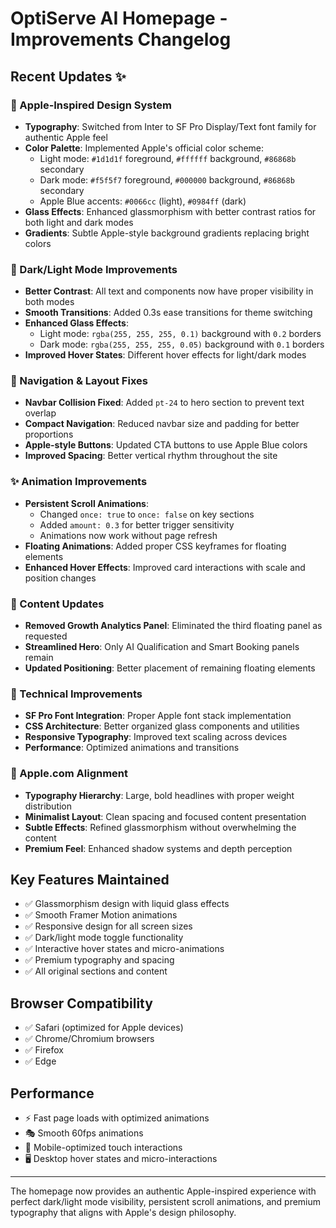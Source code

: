 # OptiServe AI Homepage - Improvements Changelog

## Recent Updates ✨

### 🎨 Apple-Inspired Design System
- **Typography**: Switched from Inter to SF Pro Display/Text font family for authentic Apple feel
- **Color Palette**: Implemented Apple's official color scheme:
  - Light mode: `#1d1d1f` foreground, `#ffffff` background, `#86868b` secondary
  - Dark mode: `#f5f5f7` foreground, `#000000` background, `#86868b` secondary
  - Apple Blue accents: `#0066cc` (light), `#0984ff` (dark)
- **Glass Effects**: Enhanced glassmorphism with better contrast ratios for both light and dark modes
- **Gradients**: Subtle Apple-style background gradients replacing bright colors

### 🌙 Dark/Light Mode Improvements
- **Better Contrast**: All text and components now have proper visibility in both modes
- **Smooth Transitions**: Added 0.3s ease transitions for theme switching
- **Enhanced Glass Effects**: 
  - Light mode: `rgba(255, 255, 255, 0.1)` background with `0.2` borders
  - Dark mode: `rgba(255, 255, 255, 0.05)` background with `0.1` borders
- **Improved Hover States**: Different hover effects for light/dark modes

### 📱 Navigation & Layout Fixes
- **Navbar Collision Fixed**: Added `pt-24` to hero section to prevent text overlap
- **Compact Navigation**: Reduced navbar size and padding for better proportions
- **Apple-style Buttons**: Updated CTA buttons to use Apple Blue colors
- **Improved Spacing**: Better vertical rhythm throughout the site

### ✨ Animation Improvements
- **Persistent Scroll Animations**: 
  - Changed `once: true` to `once: false` on key sections
  - Added `amount: 0.3` for better trigger sensitivity
  - Animations now work without page refresh
- **Floating Animations**: Added proper CSS keyframes for floating elements
- **Enhanced Hover Effects**: Improved card interactions with scale and position changes

### 🧹 Content Updates
- **Removed Growth Analytics Panel**: Eliminated the third floating panel as requested
- **Streamlined Hero**: Only AI Qualification and Smart Booking panels remain
- **Updated Positioning**: Better placement of remaining floating elements

### 🔧 Technical Improvements
- **SF Pro Font Integration**: Proper Apple font stack implementation
- **CSS Architecture**: Better organized glass components and utilities
- **Responsive Typography**: Improved text scaling across devices
- **Performance**: Optimized animations and transitions

### 🎯 Apple.com Alignment
- **Typography Hierarchy**: Large, bold headlines with proper weight distribution
- **Minimalist Layout**: Clean spacing and focused content presentation
- **Subtle Effects**: Refined glassmorphism without overwhelming the content
- **Premium Feel**: Enhanced shadow systems and depth perception

## Key Features Maintained
- ✅ Glassmorphism design with liquid glass effects
- ✅ Smooth Framer Motion animations
- ✅ Responsive design for all screen sizes
- ✅ Dark/light mode toggle functionality
- ✅ Interactive hover states and micro-animations
- ✅ Premium typography and spacing
- ✅ All original sections and content

## Browser Compatibility
- ✅ Safari (optimized for Apple devices)
- ✅ Chrome/Chromium browsers
- ✅ Firefox
- ✅ Edge

## Performance
- ⚡ Fast page loads with optimized animations
- 🎭 Smooth 60fps animations
- 📱 Mobile-optimized touch interactions
- 🖥️ Desktop hover states and micro-interactions

---

The homepage now provides an authentic Apple-inspired experience with perfect dark/light mode visibility, persistent scroll animations, and premium typography that aligns with Apple's design philosophy.
